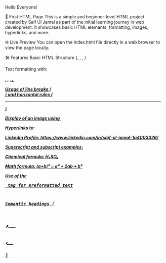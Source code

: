 Hello Everyone!

📄 First HTML Page
This is a simple and beginner-level HTML project created by Saif Ul Jamal as part of the initial learning journey in web development. It showcases basic HTML elements, formatting, images, hyperlinks, and more.

🌐 Live Preview
You can open the index.html file directly in a web browser to view the page locally.

🛠️ Features
Basic HTML Structure (<!DOCTYPE html>, <html>, <head>, <body>)

Text formatting with:

<b>, <i>, <u>, <big>, <small>

Usage of line breaks (<br>) and horizontal rules (<hr>)

Display of an image using <img>

Hyperlinks to:

LinkedIn Profile: https://www.linkedin.com/in/saif-ul-jamal-1a4003326/

Superscript and subscript examples:

Chemical formula: H₂SO₄

Math formula: (a+b)² = a² + 2ab + b²

Use of the <pre> tag for preformatted text

Semantic headings (<h1>, <h2>, <h3>)
